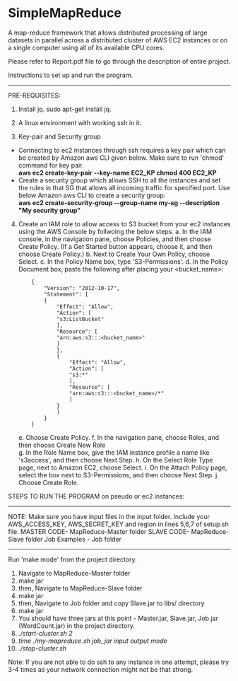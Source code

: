 # SimpleMapReduce
A map-reduce framework that allows distributed processing of large datasets in parallel across a distributed cluster of AWS EC2
instances or on a single computer using all of its available CPU cores.

Please refer to Report.pdf file to go through the description of entire project.

Instructions to set up and run the program.

*********************************************************************
PRE-REQUISITES:

1. Install jq. 
	sudo apt-get install jq.

2. A linux environment with working ssh in it.

3. Key-pair and Security group
  * Connecting to ec2 instances through ssh requires a key pair which can be created by Amazon aws CLI given below. Make sure to run 'chmod' command for key pair.  
  __aws ec2 create-key-pair --key-name EC2_KP chmod 400 EC2_KP__  
  * Create a security group which allows SSH to all the instances and set the rules in that SG that allows all incoming traffic for specified port. Use below Amazon aws CLI to create a security group:  
		__aws ec2 create-security-group --group-name my-sg --description "My security group"__  
	
4. Create an IAM role to allow access to S3 bucket from your ec2 instances using the AWS Console by follwoing the below steps.
	a. In the IAM console, in the navigation pane, choose Policies, and then choose Create Policy. (If a Get Started button appears, choose it, and then choose Create Policy.)
	b. Next to Create Your Own Policy, choose Select.
	c. In the Policy Name box, type 'S3-Permissions'.
	d. In the Policy Document box, paste the following after placing your <bucket_name>:
	```
		{
			"Version": "2012-10-17",
			"Statement": [
			{
				"Effect": "Allow",
				"Action": [
				"s3:ListBucket"
				],
				"Resource": [
				"arn:aws:s3:::<bucket_name>"
				]
				},
				{
					"Effect": "Allow",
					"Action": [
					"s3:*"
					],
					"Resource": [
					"arn:aws:s3:::<bucket_name>/*"
					]
				}
				]
			}
		}
	```

	e. Choose Create Policy.
	f. In the navigation pane, choose Roles, and then choose Create New Role	
	g. In the Role Name box, give the IAM instance profile a name like 's3access', and then choose Next Step.
	h. On the Select Role Type page, next to Amazon EC2, choose Select.
	i. On the Attach Policy page, select the box next to S3-Permissions, and then choose Next Step.
	j. Choose Create Role.


STEPS TO RUN THE PROGRAM on pseudo or ec2 instances:
*****************************************************************************************
NOTE: Make sure you have input files in the input folder.
      Include your AWS_ACCESS_KEY, AWS_SECRET_KEY and region in lines 5,6,7 of setup.sh file.
      MASTER CODE- MapReduce-Master folder
      SLAVE CODE- MapReduce-Slave folder
      Job Examples - Job folder
*******************************************************************************************

Run 'make mode' from the project directory.   
1. Navigate to MapReduce-Master folder  
2. make jar  
3. then, Navigate to MapReduce-Slave folder  
4. make jar  
5. then, Navigate to Job folder and copy Slave.jar to libs/ directory  
6. make jar  
7. You should have three jars at this point - Master.jar, Slave.jar, Job.jar (WordCount.jar) in the project directory.  
8. *./start-cluster.sh 2*  
9. *time ./my-mapreduce.sh job_jar input output mode*  
10. *./stop-cluster.sh*


Note: If you are not able to do ssh to any instance in one attempt, please try 3-4 times as your network connection might not be that strong.

